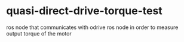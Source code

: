 # quasi-direct-drive-torque-test
ros node that communicates with odrive ros node in order to measure output torque of the motor

